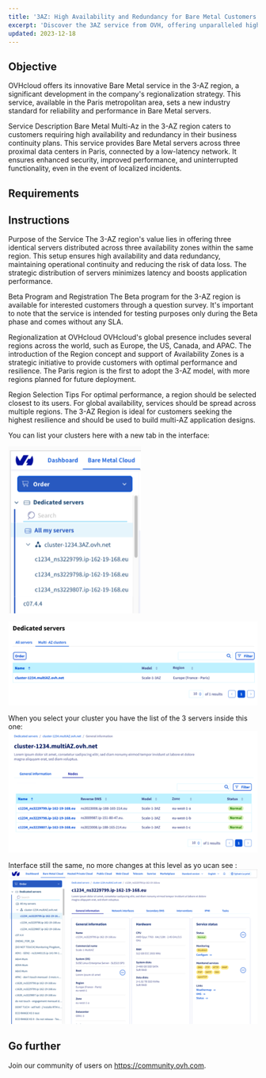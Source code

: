 ```yaml
---
title: '3AZ: High Availability and Redundancy for Bare Metal Customers'
excerpt: 'Discover the 3AZ service from OVH, offering unparalleled high availability and redundancy across three data centers.'
updated: 2023-12-18
---
```


## Objective

OVHcloud offers its innovative Bare Metal service in the 3-AZ region, a significant development in the company's regionalization strategy. This service, available in the Paris metropolitan area, sets a new industry standard for reliability and performance in Bare Metal servers.

Service Description
Bare Metal Multi-Az in the 3-AZ region caters to customers requiring high availability and redundancy in their business continuity plans. This service provides Bare Metal servers across three proximal data centers in Paris, connected by a low-latency network. It ensures enhanced security, improved performance, and uninterrupted functionality, even in the event of localized incidents.


## Requirements


## Instructions


Purpose of the Service
The 3-AZ region's value lies in offering three identical servers distributed across three availability zones within the same region. This setup ensures high availability and data redundancy, maintaining operational continuity and reducing the risk of data loss. The strategic distribution of servers minimizes latency and boosts application performance.

Beta Program and Registration
The Beta program for the 3-AZ region is available for interested customers through a question survey. It's important to note that the service is intended for testing purposes only during the Beta phase and comes without any SLA.

Regionalization at OVHcloud
OVHcloud's global presence includes several regions across the world, such as Europe, the US, Canada, and APAC. The introduction of the Region concept and support of Availability Zones is a strategic initiative to provide customers with optimal performance and resilience. The Paris region is the first to adopt the 3-AZ model, with more regions planned for future deployment.

Region Selection Tips
For optimal performance, a region should be selected closest to its users. For global availability, services should be spread across multiple regions. The 3-AZ Region is ideal for customers seeking the highest resilience and should be used to build multi-AZ application designs.

You can list your clusters here with a new tab in the interface:
   
![left_menu](images/01-all-servers-v2.png)
   
![list_clusters](images/02-without-notes-crop.png)

When you select your cluster you have the list of the 3 servers inside this one:
![list_servers](images/04-crop.png)

Interface still the same, no more changes at this level as yo ucan see :
![detail_server](images/05.png)



## Go further

Join our community of users on <https://community.ovh.com>.
